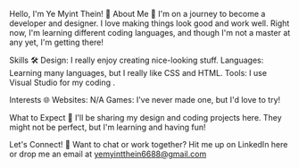 Hello, I'm Ye Myint Thein! 👋
About Me 🌟
I'm on a journey to become a developer and designer. I love making things look good and work well. Right now, I'm learning different coding languages, and though I'm not a master at any yet, I'm getting there!

Skills 🛠️
Design: I really enjoy creating nice-looking stuff.
Languages: Learning many languages, but I really like CSS and HTML.
Tools: I use Visual Studio for my coding .

Interests 🌐
Websites: N/A
Games: I've never made one, but I'd love to try!

What to Expect 🚀
I'll be sharing my design and coding projects here. They might not be perfect, but I'm learning and having fun!

Let's Connect! 🤝
Want to chat or work together? Hit me up on LinkedIn here or drop me an email at yemyintthein6688@gmail.com
